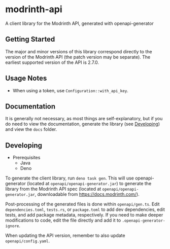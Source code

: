 # modrinth-api

A client library for the Modrinth API, generated with openapi-generator

## Getting Started

The major and minor versions of this library correspond directly to the version of the Modrinth API (the patch version may be separate). The earliest supported version of the API is 2.7.0.

## Usage Notes

- When using a token, use `Configuration::with_api_key`.

## Documentation

It is generally not necessary, as most things are self-explanatory, but if you do need to view the documentation, generate the library (see [Developing](#developing)) and view the `docs` folder.

## Developing

- Prerequisites
  - Java
  - Deno

To generate the client library, run `deno task gen`. This will use openapi-generator (located at `openapi/openapi-generator.jar`) to generate the library from the Modrinth API spec (located at `openapi/openapi-generator.jar`, downloadable from <https://docs.modrinth.com/>).

Post-processing of the generated files is done within `openapi/gen.ts`. Edit `dependencies.toml`, `tests.rs`, or `package.toml` to add dev dependencies, edit tests, and add package metadata, respectively. If you need to make deeper modifications to code, edit the file directly and add it to `.openapi-generator-ignore`.

When updating the API version, remember to also update `openapi/config.yaml`.
